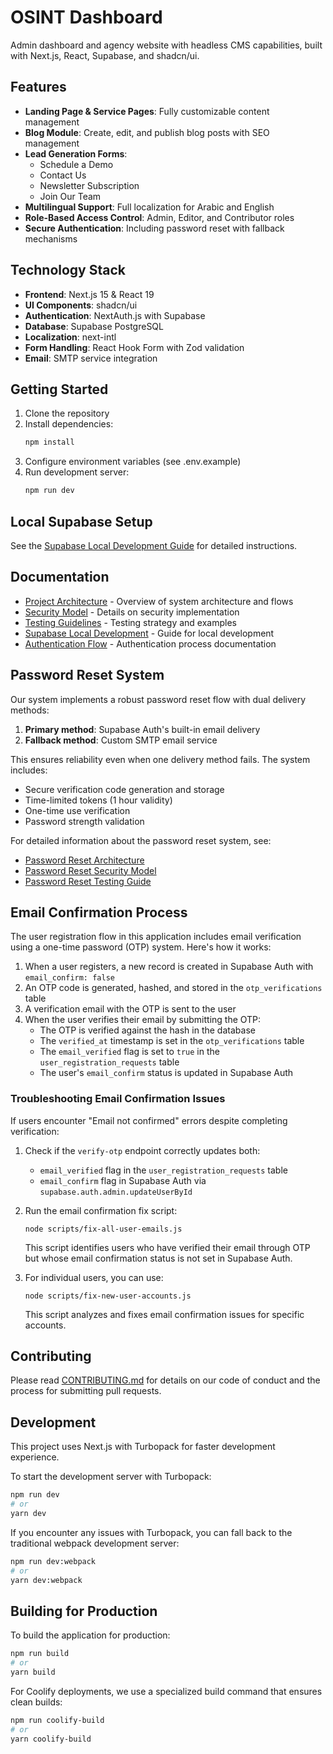 # OSINT Dashboard

Admin dashboard and agency website with headless CMS capabilities, built with Next.js, React, Supabase, and shadcn/ui.

## Features

- **Landing Page & Service Pages**: Fully customizable content management
- **Blog Module**: Create, edit, and publish blog posts with SEO management
- **Lead Generation Forms**: 
  - Schedule a Demo
  - Contact Us
  - Newsletter Subscription
  - Join Our Team
- **Multilingual Support**: Full localization for Arabic and English
- **Role-Based Access Control**: Admin, Editor, and Contributor roles
- **Secure Authentication**: Including password reset with fallback mechanisms

## Technology Stack

- **Frontend**: Next.js 15 & React 19
- **UI Components**: shadcn/ui
- **Authentication**: NextAuth.js with Supabase
- **Database**: Supabase PostgreSQL
- **Localization**: next-intl
- **Form Handling**: React Hook Form with Zod validation
- **Email**: SMTP service integration

## Getting Started

1. Clone the repository
2. Install dependencies:
   ```bash
   npm install
   ```
3. Configure environment variables (see .env.example)
4. Run development server:
   ```bash
   npm run dev
   ```

## Local Supabase Setup

See the [Supabase Local Development Guide](docs/supabase-local-development.md) for detailed instructions.

## Documentation

- [Project Architecture](docs/project-architecture.md) - Overview of system architecture and flows
- [Security Model](docs/security-model.md) - Details on security implementation
- [Testing Guidelines](docs/testing-guidelines.md) - Testing strategy and examples
- [Supabase Local Development](docs/supabase-local-development.md) - Guide for local development
- [Authentication Flow](docs/authentication-flow.md) - Authentication process documentation

## Password Reset System

Our system implements a robust password reset flow with dual delivery methods:

1. **Primary method**: Supabase Auth's built-in email delivery
2. **Fallback method**: Custom SMTP email service

This ensures reliability even when one delivery method fails. The system includes:

- Secure verification code generation and storage
- Time-limited tokens (1 hour validity)
- One-time use verification
- Password strength validation

For detailed information about the password reset system, see:
- [Password Reset Architecture](docs/project-architecture.md)
- [Password Reset Security Model](docs/security-model.md)
- [Password Reset Testing Guide](docs/testing-guidelines.md)

## Email Confirmation Process

The user registration flow in this application includes email verification using a one-time password (OTP) system. Here's how it works:

1. When a user registers, a new record is created in Supabase Auth with `email_confirm: false`
2. An OTP code is generated, hashed, and stored in the `otp_verifications` table
3. A verification email with the OTP is sent to the user
4. When the user verifies their email by submitting the OTP:
   - The OTP is verified against the hash in the database
   - The `verified_at` timestamp is set in the `otp_verifications` table
   - The `email_verified` flag is set to `true` in the `user_registration_requests` table
   - The user's `email_confirm` status is updated in Supabase Auth

### Troubleshooting Email Confirmation Issues

If users encounter "Email not confirmed" errors despite completing verification:

1. Check if the `verify-otp` endpoint correctly updates both:
   - `email_verified` flag in the `user_registration_requests` table
   - `email_confirm` flag in Supabase Auth via `supabase.auth.admin.updateUserById`

2. Run the email confirmation fix script:
   ```
   node scripts/fix-all-user-emails.js
   ```
   This script identifies users who have verified their email through OTP but whose email confirmation status is not set in Supabase Auth.

3. For individual users, you can use:
   ```
   node scripts/fix-new-user-accounts.js
   ```
   This script analyzes and fixes email confirmation issues for specific accounts.

## Contributing

Please read [CONTRIBUTING.md](CONTRIBUTING.md) for details on our code of conduct and the process for submitting pull requests.

## Development

This project uses Next.js with Turbopack for faster development experience.

To start the development server with Turbopack:

```bash
npm run dev
# or
yarn dev
```

If you encounter any issues with Turbopack, you can fall back to the traditional webpack development server:

```bash
npm run dev:webpack
# or
yarn dev:webpack
```

## Building for Production

To build the application for production:

```bash
npm run build
# or
yarn build
```

For Coolify deployments, we use a specialized build command that ensures clean builds:

```bash
npm run coolify-build
# or
yarn coolify-build
```
